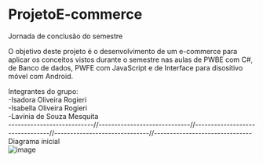 # ProjetoE-commerce
Jornada de conclusão do semestre

O objetivo deste projeto é o desenvolvimento de um e-commerce para aplicar os conceitos vistos durante o semestre nas aulas de PWBE com C#, de Banco de dados,
PWFE com JavaScript e de Interface para disositivo móvel com Android.

Integrantes do grupo: <br>
-Isadora Oliveira Rogieri <br>
-Isabella Oliveira Rogieri <br>
-Lavínia de Souza Mesquita <br>
---------------------------//-----------------------------//--------------------------------//------------------------------//-------------------------------
<br>
Diagrama inicial 
<br>
![image](https://user-images.githubusercontent.com/89702490/163898985-73a37356-8f5b-4262-9290-2dcd98051d7c.png)
